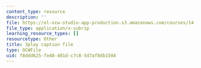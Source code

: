 ```yaml
---
content_type: resource
description: ''
file: https://ol-ocw-studio-app-production.s3.amazonaws.com/courses/14-01-principles-of-microeconomics-fall-2018/f8ddd625fe48401dc7c85d7af8db1584_a9Uz7tXETq4.srt
file_type: application/x-subrip
learning_resource_types: []
resourcetype: Other
title: 3play caption file
type: OCWFile
uid: f8ddd625-fe48-401d-c7c8-5d7af8db1584
---
```

